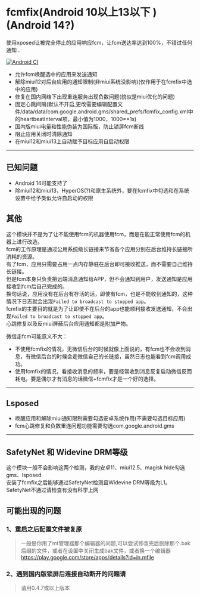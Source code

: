 # fcmfix(Android 10以上13以下 )(Android 14?)

使用xposed让被完全停止的应用响应fcm，让fcm送达率达到100%，不错过任何通知  .

[![Android CI](https://github.com/kooritea/fcmfix/workflows/Android%20CI/badge.svg)](https://github.com/kooritea/fcmfix/actions)

- 允许fcm唤醒选中的应用来发送通知
- 解除miui12对后台应用的通知限制(非miui系统没影响)(仅作用于在fcmfix中选中的应用)
- 修复在国内网络下出现重连服务出现负数问题(貌似是miui优化的问题)
- 固定心跳间隔(默认不开启,更改需要编辑配置文件/data/data/com.google.android.gms/shared_prefs/fcmfix_config.xml中的heartbeatInterval项，最小值为1000，1000==1s)
- 国内版miui电量和性能伪装为国际版，防止锁屏fcm断线
- 阻止应用关闭时清除通知
- 在miui12和miui13上自动赋予目标应用自启动权限
---

## 已知问题

- Android 14可能支持了
- 除miui12和miui13，HyperOS(?)和原生系统外，要在fcmfix中勾选和在系统设置中给予类似允许自启动的权限

## 其他

这个模块并不是为了让不能使用fcm的机器使用fcm，而是在能正常使用fcm的机器上进行改造。  
fcm的工作原理是通过公用系统级长链接来节省各个应用分别在后台维持长链接所消耗的资源。  
有了fcm，应用只需要占用一点内存静驻在后台即可接收推送，而不需要自己维持长链接。  
但是fcm本身只负责把远端消息通知给APP，但不会通知到用户，发送通知是应用接收到fcm后自己完成的。  
换句话说，应用没有在后台有存活的话，即使有fcm，也是不能收到通知的，这种情况下日志就会出现`Failed to broadcast to stopped app`。  
fcmfix的主要目的就是为了让即使不在后台的app也能顺利接收发送通知，不会出现`Failed to broadcast to stopped app`。  
心跳修复以及反miui屏蔽后台应用通知都是附加产物。  

微信走fcm可能意义不大：
- 不使用fcmfix的情况，无微信后台的时候就像上面说的，有fcm也不会收到消息，有微信后台的时候会走微信自己的长链接，虽然日志也能看到fcm调用成功。
- 使用fcmfix的情况，看接收消息的频率，要是经常收到消息反复启动微信反而耗电。要是偶尔才有消息的话微信+fcmfix才是一个好的选择。
---

## Lsposed
- 唤醒应用和解除miui通知限制需要勾选安卓系统作用(不需要勾选目标应用)
- fcm心跳修复和负数重连问题功能需要勾选com.google.android.gms

---

## SafetyNet 和 Widevine DRM等级
这个模块一般不会影响这两个检测，我的安卓11、miui12.5、magisk hide勾选gms、lsposed    
安装了fcmfix之后能够通过SafetyNet检测且Widevine DRM等级为L1。  
SafetyNet不通过请检查有没有科学上网

## 可能出现的问题

### 1、重启之后配置文件被复原
> 一般是你用了mt管理器那个编辑器的问题,可以尝试修改完后删除那个.bak后缀的文件，或者在设置中关闭生成bak文件，或者换一个编辑器 https://play.google.com/store/apps/details?id=in.mfile

### 2、遇到国内版锁屏后连接自动断开的问题请

> 请用0.4.7或以上版本


